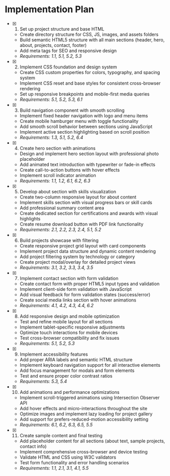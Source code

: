 # Implementation Plan

- [x] 1. Set up project structure and base HTML





  - Create directory structure for CSS, JS, images, and assets folders
  - Build semantic HTML5 structure with all main sections (header, hero, about, projects, contact, footer)
  - Add meta tags for SEO and responsive design
  - _Requirements: 1.1, 5.1, 5.2, 5.3_

- [x] 2. Implement CSS foundation and design system





  - Create CSS custom properties for colors, typography, and spacing system
  - Implement CSS reset and base styles for consistent cross-browser rendering
  - Set up responsive breakpoints and mobile-first media queries
  - _Requirements: 5.1, 5.2, 5.3, 6.1_

- [x] 3. Build navigation component with smooth scrolling





  - Implement fixed header navigation with logo and menu items
  - Create mobile hamburger menu with toggle functionality
  - Add smooth scroll behavior between sections using JavaScript
  - Implement active section highlighting based on scroll position
  - _Requirements: 1.3, 5.1, 5.2, 6.4_

- [x] 4. Create hero section with animations





  - Design and implement hero section layout with professional photo placeholder
  - Add animated text introduction with typewriter or fade-in effects
  - Create call-to-action buttons with hover effects
  - Implement scroll indicator animation
  - _Requirements: 1.1, 1.2, 6.1, 6.2, 6.3_

- [x] 5. Develop about section with skills visualization













  - Create two-column responsive layout for about content
  - Implement skills section with visual progress bars or skill cards
  - Add professional summary content area
  - Create dedicated section for certifications and awards with visual highlights
  - Create resume download button with PDF link functionality
  - _Requirements: 2.1, 2.2, 2.3, 2.4, 5.1, 5.2_

- [x] 6. Build projects showcase with filtering





  - Create responsive project grid layout with card components
  - Implement project data structure and dynamic content rendering
  - Add project filtering system by technology or category
  - Create project modal/overlay for detailed project views
  - _Requirements: 3.1, 3.2, 3.3, 3.4, 3.5_

- [x] 7. Implement contact section with form validation





  - Create contact form with proper HTML5 input types and validation
  - Implement client-side form validation with JavaScript
  - Add visual feedback for form validation states (success/error)
  - Create social media links section with hover animations
  - _Requirements: 4.1, 4.2, 4.3, 4.4, 6.2_

- [x] 8. Add responsive design and mobile optimization





  - Test and refine mobile layout for all sections
  - Implement tablet-specific responsive adjustments
  - Optimize touch interactions for mobile devices
  - Test cross-browser compatibility and fix issues
  - _Requirements: 5.1, 5.2, 5.3_

- [x] 9. Implement accessibility features




  - Add proper ARIA labels and semantic HTML structure
  - Implement keyboard navigation support for all interactive elements
  - Add focus management for modals and form elements
  - Test and ensure proper color contrast ratios
  - _Requirements: 5.3, 5.4_

- [x] 10. Add animations and performance optimizations




  - Implement scroll-triggered animations using Intersection Observer API
  - Add hover effects and micro-interactions throughout the site
  - Optimize images and implement lazy loading for project gallery
  - Add support for prefers-reduced-motion accessibility setting
  - _Requirements: 6.1, 6.2, 6.3, 6.5, 5.5_

- [x] 11. Create sample content and final testing






  - Add placeholder content for all sections (about text, sample projects, contact info)
  - Implement comprehensive cross-browser and device testing
  - Validate HTML and CSS using W3C validators
  - Test form functionality and error handling scenarios
  - _Requirements: 1.1, 2.1, 3.1, 4.1, 5.5_